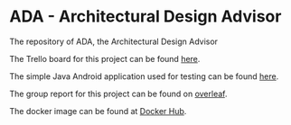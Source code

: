 # ADA - Architectural Design Advisor
The repository of ADA, the Architectural Design Advisor

The Trello board for this project can be found [here](https://trello.com/invite/b/CHtfAIFN/d2ebc24144c32afd61693a4605d8c898/ada).

The simple Java Android application used for testing can be found [here](https://github.com/alexandar1000/ADA-test-simple-Java-project).

The group report for this project can be found on [overleaf](https://www.overleaf.com/read/fcsmpbsrfndf).

The docker image can be found at [Docker Hub](https://hub.docker.com/repository/docker/alexandar1000/ada).

